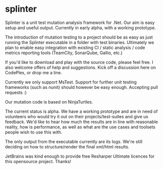 # splinter

Splinter is a unit test mutation analysis framework for .Net. Our aim is easy setup and useful output. Currently in early alpha, with a working prototype.

The introduction of mutation testing to a project should be as easy as just running the Splinter executable in a folder with test binaries.
Ultimately we plan to enable easy integration with existing CI / static analysis / code metrics reporting tools (TeamCity, SonarQube, Gallio, etc.)

If you'd like to download and play with the source code, please feel free. I also welcome offers of help and suggestions. Kick off a discussion here on CodePlex, or drop me a line.

Currently we only support MsTest. Support for further unit testing frameworks (such as nunit) should however be easy enough. Accepting pull requests :)

Our mutation code is based on NinjaTurtles.

The current status is alpha. We have a working prototype and are in need of volunteers who would try it out on their projects/test-suites and give us feedback.
We'd like to hear how much the results are in line with reasonable reality, how is performance, as well as what are the use cases and toolsets people wish to use this with.

The only output from the executable currently are its logs. We're still deciding on how to structure/render the final xml/html results.

JetBrains was kind enough to provide free Resharper Ultimate licences for this opensource project. Thanks!
